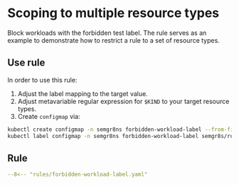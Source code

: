 # Scoping to multiple resource types

Block workloads with the forbidden test label. The rule serves as an example to demonstrate how to restrict a rule to a set of resource types.

## Use rule

In order to use this rule:

1. Adjust the label mapping to the target value.
2. Adjust metavariable regular expression for `$KIND` to your target resource types.
3. Create `configmap` via:
```bash
kubectl create configmap -n semgr8ns forbidden-workload-label --from-file=rules/forbidden-workload-label.yaml
kubectl label configmap -n semgr8ns forbidden-workload-label semgr8s/rule=true
```

## Rule

```yaml title="rules/forbidden-workload-label.yaml" hl_lines="7-13"
--8<-- "rules/forbidden-workload-label.yaml"
```
